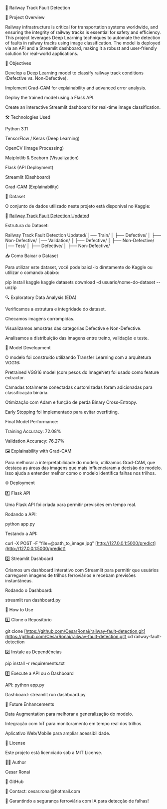 🚆 Railway Track Fault Detection

📌 Project Overview

Railway infrastructure is critical for transportation systems worldwide, and ensuring the integrity of railway tracks is essential for safety and efficiency. This project leverages Deep Learning techniques to automate the detection of faults in railway tracks using image classification. The model is deployed via an API and a Streamlit dashboard, making it a robust and user-friendly solution for real-world applications.

🎯 Objectives

Develop a Deep Learning model to classify railway track conditions (Defective vs. Non-Defective).

Implement Grad-CAM for explainability and advanced error analysis.

Deploy the trained model using a Flask API.

Create an interactive Streamlit dashboard for real-time image classification.

🛠 Technologies Used

Python 3.11

TensorFlow / Keras (Deep Learning)

OpenCV (Image Processing)

Matplotlib & Seaborn (Visualization)

Flask (API Deployment)

Streamlit (Dashboard)

Grad-CAM (Explainability)

📂 Dataset

O conjunto de dados utilizado neste projeto está disponível no Kaggle:

🔗 [Railway Track Fault Detection Updated](COLOQUE_AQUI_O_LINK_DO_KAGGLE)

Estrutura do Dataset:

Railway Track Fault Detection Updated/
│── Train/
│   ├── Defective/
│   ├── Non-Defective/
│── Validation/
│   ├── Defective/
│   ├── Non-Defective/
│── Test/
│   ├── Defective/
│   ├── Non-Defective/

📥 Como Baixar o Dataset

Para utilizar este dataset, você pode baixá-lo diretamente do Kaggle ou utilizar o comando abaixo:

pip install kaggle
kaggle datasets download -d usuario/nome-do-dataset --unzip

🔍 Exploratory Data Analysis (EDA)

Verificamos a estrutura e integridade do dataset.

Checamos imagens corrompidas.

Visualizamos amostras das categorias Defective e Non-Defective.

Analisamos a distribuição das imagens entre treino, validação e teste.

🧠 Model Development

O modelo foi construído utilizando Transfer Learning com a arquitetura VGG16:

Pretrained VGG16 model (com pesos do ImageNet) foi usado como feature extractor.

Camadas totalmente conectadas customizadas foram adicionadas para classificação binária.

Otimização com Adam e função de perda Binary Cross-Entropy.

Early Stopping foi implementado para evitar overfitting.

Final Model Performance:

Training Accuracy: 72.08%

Validation Accuracy: 76.27%

🖼 Explainability with Grad-CAM

Para melhorar a interpretabilidade do modelo, utilizamos Grad-CAM, que destaca as áreas das imagens que mais influenciaram a decisão do modelo. Isso ajuda a entender melhor como o modelo identifica falhas nos trilhos.

🌐 Deployment

1️⃣ Flask API

Uma Flask API foi criada para permitir previsões em tempo real.

Rodando a API:

python app.py

Testando a API:

curl -X POST -F "file=@path\_to\_image.jpg" [http://127.0.0.1:5000/predict](http://127.0.0.1:5000/predict)

2️⃣ Streamlit Dashboard

Criamos um dashboard interativo com Streamlit para permitir que usuários carreguem imagens de trilhos ferroviários e recebam previsões instantâneas.

Rodando o Dashboard:

streamlit run dashboard.py

🚀 How to Use

1️⃣ Clone o Repositório

git clone [https://github.com/CesarRonai/railway-fault-detection.git](https://github.com/CesarRonai/railway-fault-detection.git)
cd railway-fault-detection

2️⃣ Instale as Dependências

pip install -r requirements.txt

3️⃣ Execute a API ou o Dashboard

API: python app.py

Dashboard: streamlit run dashboard.py

📌 Future Enhancements

Data Augmentation para melhorar a generalização do modelo.

Integração com IoT para monitoramento em tempo real dos trilhos.

Aplicativo Web/Mobile para ampliar acessibilidade.

📜 License

Este projeto está licenciado sob a MIT License.

👨‍💻 Author

Cesar Ronai

🔗 GitHub

📧 Contact: cesar.ronai\@hotmail.com

🚆 Garantindo a segurança ferroviária com IA para detecção de falhas!
